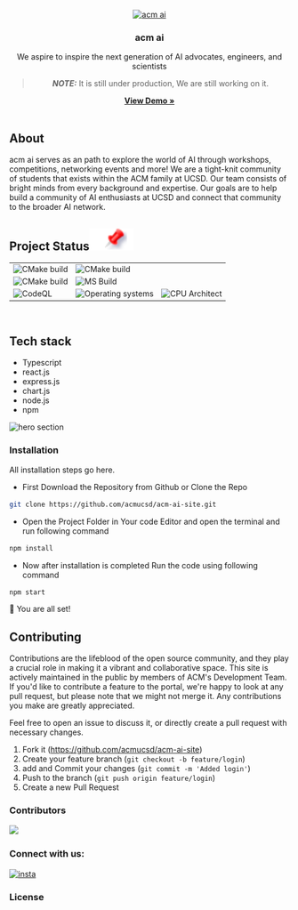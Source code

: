 <br />
<div align="center">
  <a href="">
    <img src="https://i.ibb.co/5Bsc51D/Screenshot-264.png" alt="acm ai" width="260">
  </a>

  <h3 align="center">acm ai</h3>
<div align="center">

  <p align="center">

We aspire to inspire the next generation of AI advocates, engineers, and scientists<br/>

> **_NOTE:_** It is still under production, We are still working on it.

</p>
</div>
    <a href=""><strong>View Demo »</strong></a>
    <br />
    <br />

  </p>
</div>

## About

acm ai serves as an path to explore the world of AI through workshops, competitions, networking events and more!
We are a tight-knit community of students that exists within the ACM family at UCSD. Our team consists of bright minds from every background and expertise.
Our goals are to help build a community of AI enthusiasts at UCSD and connect that community to the broader AI network.

## Project Status[![](https://raw.githubusercontent.com/aregtech/areg-sdk/master/docs/img/pin.svg)](#project-status)

<table class="no-border">
<tr>
    <td><img src="https://badgen.net/github/stars/acmucsd/acm-ai-site" alt="CMake build"/></td>
    <td><img src="https://badgen.net/github/forks/acmucsd/acm-ai-site" alt="CMake build"/></td>    
  </tr>
  <tr>
    <td><img src="https://img.shields.io/github/languages/code-size/acmucsd/acm-ai-site?style=flat-square" alt="CMake build"/></td>
    <td><img src="https://img.shields.io/github/repo-size/acmucsd/acm-ai-site" alt="MS Build"/></td>

  </tr>
  <tr>
      <td><img src="https://img.shields.io/github/last-commit/acmucsd/acm-ai-site" alt="CodeQL"/></td>
    <td><img src="https://img.shields.io/github/issues/acmucsd/acm-ai-site" alt="Operating systems"/></td>
    <td><img src="https://img.shields.io/github/issues-pr/acmucsd/acm-ai-site" alt="CPU Architect"/></td>

  </tr>
</table>
<br />

## Tech stack

- Typescript
- react.js
- express.js
- chart.js
- node.js
- npm

![hero section](https://github.com/codewithsonyy/portfolio/assets/114895266/c022e59e-3452-4020-a1ae-c063e278db5f)

### Installation

All installation steps go here.

- First Download the Repository from Github or Clone the Repo

```sh
git clone https://github.com/acmucsd/acm-ai-site.git
```

- Open the Project Folder in Your code Editor and open the terminal and run following command

```sh
npm install
```

- Now after installation is completed Run the code using following command

```sh
npm start
```

🌟 You are all set!

## Contributing

Contributions are the lifeblood of the open source community, and they play a crucial role in making it a vibrant and collaborative space. This site is actively maintained in the public by members of ACM's Development Team. If you'd like to contribute a feature to the portal, we're happy to look at any pull request, but please note that we might not merge it. Any contributions you make are greatly appreciated.

Feel free to open an issue to discuss it, or directly create a pull request with necessary changes.

1. Fork it (<https://github.com/acmucsd/acm-ai-site>)
2. Create your feature branch (`git checkout -b feature/login`)
3. add and Commit your changes (`git commit -m 'Added login'`)
4. Push to the branch (`git push origin feature/login`)
5. Create a new Pull Request

### Contributors

<a href="https://github.com/acmucsd/acm-ai-site/graphs/contributors">
  <img src="https://contrib.rocks/image?repo=acmucsd/acm-ai-site" />
</a>
<h3 align="left">Connect with us:</h3>
<p align="left">
    <a href="https:https://www.instagram.com/acm_ai_ucsd/" target="blank"><img align="center" src="https://cdn3.iconfinder.com/data/icons/2018-social-media-logotypes/1000/2018_social_media_popular_app_logo_instagram-64.png" alt="insta" height="40" width="40" /></a>
         
</p>

### License
